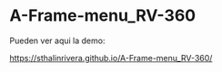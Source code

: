 # A-Frame-menu_RV-360

Pueden  ver  aqui  la demo:

https://sthalinrivera.github.io/A-Frame-menu_RV-360/
